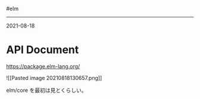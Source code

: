 #elm

---
2021-08-18

# API Document

https://package.elm-lang.org/

![[Pasted image 20210818130657.png]]

elm/core を最初は見とくらしい。

